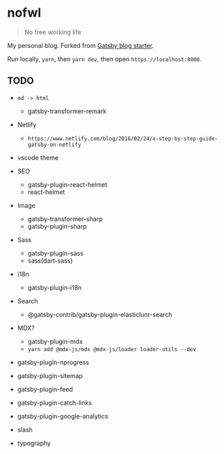 # nofwl

> No free working life

My personal blog. Forked from [Gatsby blog starter](https://github.com/gatsbyjs/gatsby-starter-blog).

Run locally, `yarn`, then `yarn dev`, then open `https://localhost:8000`.

## TODO

* `md -> html`
  * gatsby-transformer-remark
* Netlify
  * `https://www.netlify.com/blog/2016/02/24/a-step-by-step-guide-gatsby-on-netlify`
* vscode theme
* SEO
  * gatsby-plugin-react-helmet
  * react-helmet
* Image
  * gatsby-transformer-sharp
  * gatsby-plugin-sharp
* Sass
  * gatsby-plugin-sass
  * sass(dart-sass)
* i18n
  * gatsby-plugin-i18n
* Search
  * @gatsby-contrib/gatsby-plugin-elasticlunr-search
* MDX?
  * gatsby-plugin-mdx
  * `yarn add @mdx-js/mdx @mdx-js/loader loader-utils --dev`

* gatsby-plugin-nprogress
* gatsby-plugin-sitemap
* gatsby-plugin-feed
* gatsby-plugin-catch-links
* gatsby-plugin-google-analytics
* slash
* typography